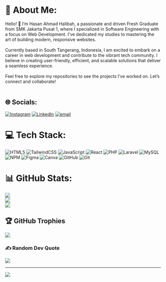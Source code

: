 # 💫 About Me:
Hello! 👋 I’m Hasan Ahmad Halibah, a passionate and driven Fresh Graduate from SMK Jakarta Pusat 1, where I specialized in Software Engineering with a focus on Web Development. I’ve dedicated my studies to mastering the art of building modern, responsive websites.<br><br>Currently based in South Tangerang, Indonesia, I am excited to embark on a career in web development and contribute to the vibrant tech community. I believe in creating user-friendly, efficient, and scalable solutions that deliver a seamless experience.<br><br>Feel free to explore my repositories to see the projects I’ve worked on. Let’s connect and collaborate!<br><br>


## 🌐 Socials:
[![Instagram](https://img.shields.io/badge/Instagram-%23E4405F.svg?logo=Instagram&logoColor=white)](https://instagram.com/san.lbh) [![LinkedIn](https://img.shields.io/badge/LinkedIn-%230077B5.svg?logo=linkedin&logoColor=white)](https://linkedin.com/in/hasan-ahmad-halibah-6ba2b830b) [![email](https://img.shields.io/badge/Email-D14836?logo=gmail&logoColor=white)](mailto:hasanahmad04273@gmail.com) 

# 💻 Tech Stack:
![HTML5](https://img.shields.io/badge/html5-%23E34F26.svg?style=for-the-badge&logo=html5&logoColor=white) ![TailwindCSS](https://img.shields.io/badge/tailwindcss-%2338B2AC.svg?style=for-the-badge&logo=tailwind-css&logoColor=white) ![JavaScript](https://img.shields.io/badge/javascript-%23323330.svg?style=for-the-badge&logo=javascript&logoColor=%23F7DF1E) ![React](https://img.shields.io/badge/react-%2320232a.svg?style=for-the-badge&logo=react&logoColor=%2361DAFB) ![PHP](https://img.shields.io/badge/php-%23777BB4.svg?style=for-the-badge&logo=php&logoColor=white) ![Laravel](https://img.shields.io/badge/laravel-%23FF2D20.svg?style=for-the-badge&logo=laravel&logoColor=white) ![MySQL](https://img.shields.io/badge/mysql-4479A1.svg?style=for-the-badge&logo=mysql&logoColor=white) ![NPM](https://img.shields.io/badge/NPM-%23CB3837.svg?style=for-the-badge&logo=npm&logoColor=white) ![Figma](https://img.shields.io/badge/figma-%23F24E1E.svg?style=for-the-badge&logo=figma&logoColor=white) ![Canva](https://img.shields.io/badge/Canva-%2300C4CC.svg?style=for-the-badge&logo=Canva&logoColor=white) ![GitHub](https://img.shields.io/badge/github-%23121011.svg?style=for-the-badge&logo=github&logoColor=white) ![Git](https://img.shields.io/badge/git-%23F05033.svg?style=for-the-badge&logo=git&logoColor=white)
# 📊 GitHub Stats:
![](https://github-readme-stats.vercel.app/api?username=Hasan2310&theme=dark&hide_border=false&include_all_commits=false&count_private=false)<br/>
![](https://nirzak-streak-stats.vercel.app/?user=Hasan2310&theme=dark&hide_border=false)<br/>
![](https://github-readme-stats.vercel.app/api/top-langs/?username=Hasan2310&theme=dark&hide_border=false&include_all_commits=false&count_private=false&layout=compact)

## 🏆 GitHub Trophies
![](https://github-profile-trophy.vercel.app/?username=Hasan2310&theme=radical&no-frame=false&no-bg=true&margin-w=4)

### ✍️ Random Dev Quote
![](https://quotes-github-readme.vercel.app/api?type=horizontal&theme=radical)

---
[![](https://visitcount.itsvg.in/api?id=Hasan2310&icon=0&color=0)](https://visitcount.itsvg.in)

<!-- Proudly created with GPRM ( https://gprm.itsvg.in ) -->
